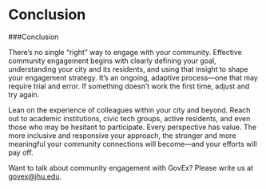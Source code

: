 # Conclusion

\###Conclusion

There’s no single “right” way to engage with your community. Effective community engagement begins with clearly defining your goal, understanding your city and its residents, and using that insight to shape your engagement strategy. It’s an ongoing, adaptive process—one that may require trial and error. If something doesn’t work the first time, adjust and try again.

Lean on the experience of colleagues within your city and beyond. Reach out to academic institutions, civic tech groups, active residents, and even those who may be hesitant to participate. Every perspective has value. The more inclusive and responsive your approach, the stronger and more meaningful your community connections will become—and your efforts will pay off.

Want to talk about community engagement with GovEx? Please write us at [govex@jhu.edu](govex@jhu.edu).

